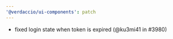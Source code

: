 ```yaml
---
'@verdaccio/ui-components': patch
---
```


- fixed login state when token is expired (@ku3mi41 in #3980)
